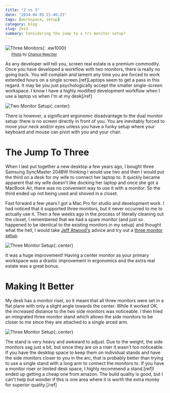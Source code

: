```yaml
---
title: "2 vs 3"
date: "2014-04-05 21:46:23"
tags: [workspace, setup]
category: blog
slug: 2vs3
summary: Considering the jump to a tri monitor setup?
---
```


![Three Monitors](https://farm5.staticflickr.com/4118/5439996103_74727f61a5_b_d.jpg "Three Monitors"){: .ew1000} <br/> <small class="caption-text muted"><img src="/images/cc/cc.png" width="16" height="16" style="border: none;"/> <a href="https://www.flickr.com/photos/42736403@N08/5439996103">Photo</a> by <a href="https://www.flickr.com/photos/42736403@N08/">Chance Reecher</a></small>

As any developer will tell you, screen real estate is a premium commodity. Once you have developed a workflow with two monitors, there is really no going back. You will complain and lament any time you are forced to work extended hours on a single screen.[ref]Laptops seem to get a pass in this regard. It may be you just psychologically accept the smaller single-screen workspace. I know I have a highly modified development workflow when I use a laptop vs when I'm at my desk[/ref]

![Two Monitor Setup]({filename}/images/two_vs_three/two_vs_three_1.png "Two Monitor Setup"){:.center}

There is however, a significant ergonomic disadvantage to the dual monitor setup: there is no screen directly in front of you. You are inevitably forced to move your neck and/or eyes unless you have a funky setup where your keyboard and mouse can pivot with you and your chair.

# The Jump To Three

When I last put together a new desktop a few years ago, I bought three Samsung SyncMaster 204BW thinking I would use two and then I would put the third on a desk for my wife to connect her laptop to. It quickly became apparent that my wife doesn't like docking her laptop and once she got a MacBook Air, there was no convenient way to use it with a monitor. So the third ended up not being used and shoved in a closet.

Fast forward a few years I got a Mac Pro for studio and development work. I had noticed that it supported three monitors, but it never occurred to me to actually use it. Then a few weeks ago in the process of literally cleaning out the closet, I remembered that we had a spare monitor (and just so happened to be identical to the existing monitors in my setup) and thought what the hell, I would take [Jeff Atwood's](https://twitter.com/codinghorror) advice and try out a [three monitor setup](http://blog.codinghorror.com/three-monitors-for-every-user/).

![Three Monitor Setup]({filename}/images/two_vs_three/two_vs_three_2.png "Three Monitor Setup"){:.center}

It was a huge improvement! Having a center monitor as your primary workspace was a drastic improvement in ergonomics and the extra real estate was a great bonus.

# Making It Better

My desk has a monitor riser, so it meant that all three monitors were set in a flat plane with only a slight angle towards the center. While it worked OK, the increased distance to the two side monitors was noticeable. I then tried an integrated three monitor stand which allows the side monitors to be closer to me since they are attached to a single arced arm.

![Three Monitor Setup]({filename}/images/two_vs_three/two_vs_three_3.png "Three Monitor Setup"){:.center}

The stand is very heavy and awkward to adjust. Due to the weight, the side monitors sag just a bit, but since they are on a riser it wasn't too noticeable. If you have the desktop space to keep them on individual stands and have the side monitors closer to you in the arc, that is probably better than trying to use a single stand with a long arm to connect the monitors to. If you have a monitor riser or limited desk space, I highly recommend a stand.[ref]I ended up getting a cheap one from amazon. The build quality is good, but I can't help but wonder if this is one area where it is worth the extra money for superior quality.[/ref]
